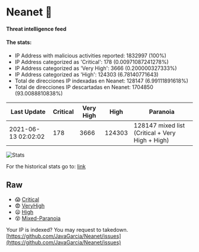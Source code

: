 # Neanet :hocho:
#### Threat intelligence feed
#### The stats:

- IP Address with malicious activities reported: 1832997 (100%)
- IP Address categorized as 'Critical':  178 (0.00971087241278%)
- IP Address categorized as 'Very High':  3666 (0.200000327333%)
- IP Address categorized as 'High':  124303 (6.78140771643)
- Total de direcciones IP indexadas en Neanet:  128147 (6.99111891618%)
- Total de direcciones IP descartadas en Neanet:  1704850 (93.0088810838%)

| Last Update | Critical | Very High | High | Paranoia |
| --- | --- | --- | --- | --- |
| 2021-06-13 02:02:02 | 178 | 3666 | 124303 | 128147 mixed list (Critical + Very High + High)|

![Stats](https://docs.google.com/spreadsheets/d/e/2PACX-1vSnaNMIXVabIpDJjufMlzH7poXnshF3mgd8Is1g9ytUEzVsP5my4Trn8f-xkoLLQ38xpL3HtmUexLo6/pubchart?oid=501124687&format=image)

For the historical stats go to: [link](/stats.csv)
## Raw
- :scream: [Critical](https://raw.githubusercontent.com/JavaGarcia/Neanet/master/blacklists/neanet_critical.txt)
- :fearful: [VeryHigh](https://raw.githubusercontent.com/JavaGarcia/Neanet/master/blacklists/neanet_veryHigh.txtt)
- :frowning: [High](https://raw.githubusercontent.com/JavaGarcia/Neanet/master/blacklists/neanet_high.txt)
- :dizzy_face: [Mixed-Paranoia](https://raw.githubusercontent.com/JavaGarcia/Neanet/master/blacklists/neanet_all.txt)


Your IP is indexed? You may request to takedown. [https://github.com/JavaGarcia/Neanet/issues](https://github.com/JavaGarcia/Neanet/issues)











































































































































































































































































































































































































































































































































































































































































































































































































































































































































































































































































































































































































































































































































































































































































































































































































































































































































































































































































































































































































































































































































































































































































































































































































































































































































































































































































































































































































































































































































































































































































































































































































































































































































































































































































































































































































































































































































































































































































































































































































































































































































































































































































































































































































































































































































































































































































































































































































































































































































































































































































































































































































































































































































































































































































































































































































































































































































































































































































































































































































































































































































































































































































































































































































































































































































































































































































































































































































































































































































































































































































































































































